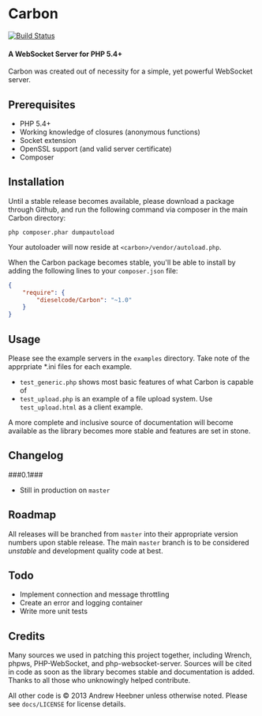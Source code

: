 Carbon
======

[![Build Status](https://drone.io/github.com/dieselcode/Carbon/status.png)](https://drone.io/github.com/dieselcode/Carbon/latest)

#### A WebSocket Server for PHP 5.4+ ####

Carbon was created out of necessity for a simple, yet powerful WebSocket server.

Prerequisites
-----
 - PHP 5.4+
 - Working knowledge of closures (anonymous functions)
 - Socket extension
 - OpenSSL support (and valid server certificate)
 - Composer

Installation
-----
Until a stable release becomes available, please download a package through Github, and run the following command via composer in the main Carbon directory:
```console
php composer.phar dumpautoload
```

Your autoloader will now reside at `<carbon>/vendor/autoload.php`.

When the Carbon package becomes stable, you'll be able to install by adding the following lines to your `composer.json` file:
```json
{
    "require": {
        "dieselcode/Carbon": "~1.0"
    }
}
```


Usage
-----
Please see the example servers in the `examples` directory.  Take note of the apprpriate *.ini files for each example.
 - `test_generic.php` shows most basic features of what Carbon is capable of
 - `test_upload.php` is an example of a file upload system.  Use `test_upload.html` as a client example.

A more complete and inclusive source of documentation will become available as the library becomes more stable and features are set in stone.
 
Changelog
-----
###0.1###
 - Still in production on `master`
 
Roadmap
-----
All releases will be branched from `master` into their appropriate version numbers upon stable release.  The main `master` branch is to be considered *unstable* and development quality code at best.  

Todo
-----
 - Implement connection and message throttling
 - Create an error and logging container
 - Write more unit tests

Credits
------
Many sources we used in patching this project together, including Wrench, phpws, PHP-WebSocket, and php-websocket-server.  Sources will be cited in code as soon as the library becomes stable and documentation is added.  Thanks to all those who unknowingly helped contribute.

All other code is &copy; 2013 Andrew Heebner unless otherwise noted.  Please see `docs/LICENSE` for license details.

